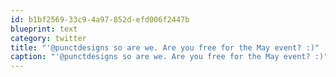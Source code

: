 ```yaml
---
id: b1bf2569-33c9-4a97-852d-efd006f2447b
blueprint: text
category: twitter
title: "'@punctdesigns so are we. Are you free for the May event? :)"
caption: "'@punctdesigns so are we. Are you free for the May event? :)"
---
```

